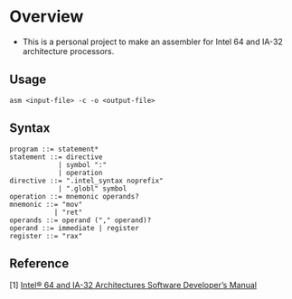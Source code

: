 # Overview
* This is a personal project to make an assembler for Intel 64 and IA-32 architecture processors.

## Usage
```
asm <input-file> -c -o <output-file>
```

## Syntax

```
program ::= statement*
statement ::= directive
            | symbol ":"
            | operation
directive ::= ".intel_syntax noprefix"
            | ".globl" symbol
operation ::= mnemonic operands?
mnemonic ::= "mov"
           | "ret"
operands ::= operand ("," operand)?
operand ::= immediate | register
register ::= "rax"
```

## Reference
[1] [Intel® 64 and IA-32 Architectures Software Developer’s Manual](
https://software.intel.com/content/www/us/en/develop/download/intel-64-and-ia-32-architectures-sdm-combined-volumes-1-2a-2b-2c-2d-3a-3b-3c-3d-and-4.html)
